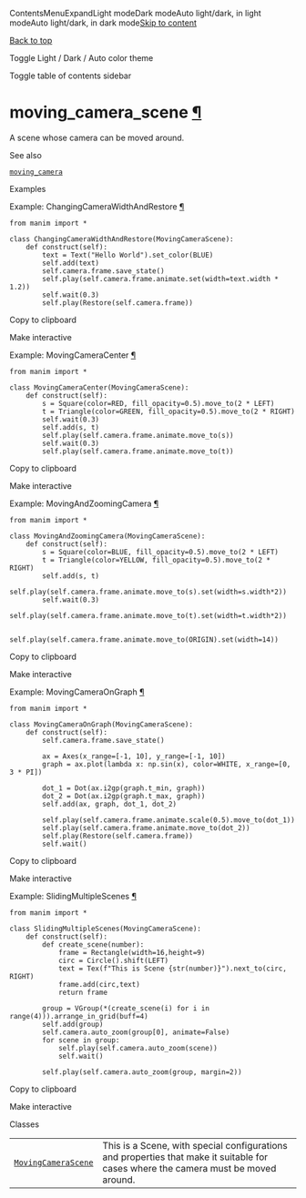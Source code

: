 ContentsMenuExpandLight modeDark modeAuto light/dark, in light modeAuto light/dark, in dark mode[Skip to content](https://docs.manim.community/en/stable/reference/manim.scene.moving_camera_scene.html#furo-main-content)

[Back to top](https://docs.manim.community/en/stable/reference/manim.scene.moving_camera_scene.html#)

Toggle Light / Dark / Auto color theme

Toggle table of contents sidebar

# moving\_camera\_scene [¶](https://docs.manim.community/en/stable/reference/manim.scene.moving_camera_scene.html\#module-manim.scene.moving_camera_scene "Link to this heading")

A scene whose camera can be moved around.

See also

[`moving_camera`](https://docs.manim.community/en/stable/reference/manim.camera.moving_camera.html#module-manim.camera.moving_camera "manim.camera.moving_camera")

Examples

Example: ChangingCameraWidthAndRestore [¶](https://docs.manim.community/en/stable/reference/manim.scene.moving_camera_scene.html#changingcamerawidthandrestore)

```
from manim import *

class ChangingCameraWidthAndRestore(MovingCameraScene):
    def construct(self):
        text = Text("Hello World").set_color(BLUE)
        self.add(text)
        self.camera.frame.save_state()
        self.play(self.camera.frame.animate.set(width=text.width * 1.2))
        self.wait(0.3)
        self.play(Restore(self.camera.frame))

```

Copy to clipboard

Make interactive

Example: MovingCameraCenter [¶](https://docs.manim.community/en/stable/reference/manim.scene.moving_camera_scene.html#movingcameracenter)

```
from manim import *

class MovingCameraCenter(MovingCameraScene):
    def construct(self):
        s = Square(color=RED, fill_opacity=0.5).move_to(2 * LEFT)
        t = Triangle(color=GREEN, fill_opacity=0.5).move_to(2 * RIGHT)
        self.wait(0.3)
        self.add(s, t)
        self.play(self.camera.frame.animate.move_to(s))
        self.wait(0.3)
        self.play(self.camera.frame.animate.move_to(t))

```

Copy to clipboard

Make interactive

Example: MovingAndZoomingCamera [¶](https://docs.manim.community/en/stable/reference/manim.scene.moving_camera_scene.html#movingandzoomingcamera)

```
from manim import *

class MovingAndZoomingCamera(MovingCameraScene):
    def construct(self):
        s = Square(color=BLUE, fill_opacity=0.5).move_to(2 * LEFT)
        t = Triangle(color=YELLOW, fill_opacity=0.5).move_to(2 * RIGHT)
        self.add(s, t)
        self.play(self.camera.frame.animate.move_to(s).set(width=s.width*2))
        self.wait(0.3)
        self.play(self.camera.frame.animate.move_to(t).set(width=t.width*2))

        self.play(self.camera.frame.animate.move_to(ORIGIN).set(width=14))

```

Copy to clipboard

Make interactive

Example: MovingCameraOnGraph [¶](https://docs.manim.community/en/stable/reference/manim.scene.moving_camera_scene.html#movingcameraongraph)

```
from manim import *

class MovingCameraOnGraph(MovingCameraScene):
    def construct(self):
        self.camera.frame.save_state()

        ax = Axes(x_range=[-1, 10], y_range=[-1, 10])
        graph = ax.plot(lambda x: np.sin(x), color=WHITE, x_range=[0, 3 * PI])

        dot_1 = Dot(ax.i2gp(graph.t_min, graph))
        dot_2 = Dot(ax.i2gp(graph.t_max, graph))
        self.add(ax, graph, dot_1, dot_2)

        self.play(self.camera.frame.animate.scale(0.5).move_to(dot_1))
        self.play(self.camera.frame.animate.move_to(dot_2))
        self.play(Restore(self.camera.frame))
        self.wait()

```

Copy to clipboard

Make interactive

Example: SlidingMultipleScenes [¶](https://docs.manim.community/en/stable/reference/manim.scene.moving_camera_scene.html#slidingmultiplescenes)

```
from manim import *

class SlidingMultipleScenes(MovingCameraScene):
    def construct(self):
        def create_scene(number):
            frame = Rectangle(width=16,height=9)
            circ = Circle().shift(LEFT)
            text = Tex(f"This is Scene {str(number)}").next_to(circ, RIGHT)
            frame.add(circ,text)
            return frame

        group = VGroup(*(create_scene(i) for i in range(4))).arrange_in_grid(buff=4)
        self.add(group)
        self.camera.auto_zoom(group[0], animate=False)
        for scene in group:
            self.play(self.camera.auto_zoom(scene))
            self.wait()

        self.play(self.camera.auto_zoom(group, margin=2))

```

Copy to clipboard

Make interactive

Classes

|     |     |
| --- | --- |
| [`MovingCameraScene`](https://docs.manim.community/en/stable/reference/manim.scene.moving_camera_scene.MovingCameraScene.html#manim.scene.moving_camera_scene.MovingCameraScene "manim.scene.moving_camera_scene.MovingCameraScene") | This is a Scene, with special configurations and properties that make it suitable for cases where the camera must be moved around. |